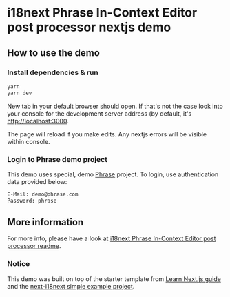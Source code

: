 # i18next Phrase In-Context Editor post processor nextjs demo

## How to use the demo

### Install dependencies & run

```bash
yarn
yarn dev
```

New tab in your default browser should open. If that's not the case look into your console for the development server address (by default, it's [http://localhost:3000](http://localhost:3000).

The page will reload if you make edits.
Any nextjs errors will be visible within console.

### Login to Phrase demo project

This demo uses special, demo [Phrase](https://phrase.com) project. To login, use authentication data provided below:

```bash
E-Mail: demo@phrase.com
Password: phrase
```

## More information

For more info, please have a look at [i18next Phrase In-Context Editor post processor readme](https://github.com/phrase/i18next-phrase-in-context-editor-post-processor).

### Notice

This demo was built on top of the starter template from [Learn Next.js guide](https://nextjs.org/learn) and the [next-i18next simple example project](https://github.com/isaachinman/next-i18next/tree/master/examples/simple).
